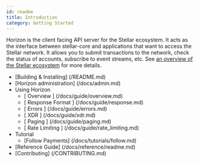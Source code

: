 ```yaml
---
id: readme
title: Introduction
category: Getting Started
---
```


Horizon is the client facing API server for the Stellar ecosystem.  It acts as the interface between stellar-core and applications that want to access the Stellar network. It allows you to submit transactions to the network, check the status of accounts, subscribe to event streams, etc. See [an overview of the Stellar ecosystem](#) for more details.


- [Building & Installing] (/README.md)
- [Horizon administration] (/docs/admin.md)
- Using Horizon
  - [ Overview ] (/docs/guide/overview.md)
  - [ Response Format ] (/docs/guide/response.md)
  - [ Errors ] (/docs/guide/errors.md)
  - [ XDR ] (/docs/guide/xdr.md)
  - [ Paging ] (/docs/guide/paging.md)
  - [ Rate Limiting ] (/docs/guide/rate_limiting.md)
- Tutorial
  - [Follow Payments] (/docs/tutorials/follow.md)
- [Reference Guide] (/docs/reference/readme.md)
- [Contributing] (/CONTRIBUTING.md)
